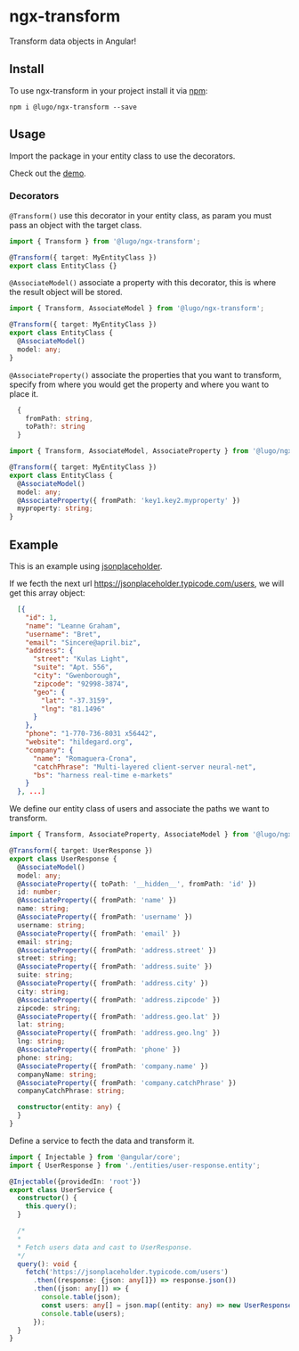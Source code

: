 # ngx-transform

Transform data objects in Angular!

## Install

To use ngx-transform in your project install it via [npm](https://www.npmjs.com/package/@lugo/ngx-transform):

```
npm i @lugo/ngx-transform --save
```

## Usage

Import the package in your entity class to use the decorators.

Check out the [demo]().

### Decorators

`@Transform()` use this decorator in your entity class, as param you must pass an object with the target class.

```typescript
import { Transform } from '@lugo/ngx-transform';

@Transform({ target: MyEntityClass })
export class EntityClass {}
```

`@AssociateModel()` associate a property with this decorator, this is where the result object will be stored.

```typescript
import { Transform, AssociateModel } from '@lugo/ngx-transform';

@Transform({ target: MyEntityClass })
export class EntityClass {
  @AssociateModel()
  model: any;
}
```

`@AssociateProperty()` associate the properties that you want to transform, specify from where you would get the property and where you 
want to place it.

```typescript
  {
    fromPath: string,
    toPath?: string
  }
```

```typescript
import { Transform, AssociateModel, AssociateProperty } from '@lugo/ngx-transform';

@Transform({ target: MyEntityClass })
export class EntityClass {
  @AssociateModel()
  model: any;
  @AssociateProperty({ fromPath: 'key1.key2.myproperty' })
  myproperty: string;
}
```

## Example

This is an example using [jsonplaceholder](https://jsonplaceholder.typicode.com/).

If we fecth the next url https://jsonplaceholder.typicode.com/users, we will get this array object:

```json
  [{
    "id": 1,
    "name": "Leanne Graham",
    "username": "Bret",
    "email": "Sincere@april.biz",
    "address": {
      "street": "Kulas Light",
      "suite": "Apt. 556",
      "city": "Gwenborough",
      "zipcode": "92998-3874",
      "geo": {
        "lat": "-37.3159",
        "lng": "81.1496"
      }
    },
    "phone": "1-770-736-8031 x56442",
    "website": "hildegard.org",
    "company": {
      "name": "Romaguera-Crona",
      "catchPhrase": "Multi-layered client-server neural-net",
      "bs": "harness real-time e-markets"
    }
  }, ...]
```

We define our entity class of users and associate the paths we want to transform.

```typescript
import { Transform, AssociateProperty, AssociateModel } from '@lugo/ngx-transform';

@Transform({ target: UserResponse })
export class UserResponse {
  @AssociateModel()
  model: any;
  @AssociateProperty({ toPath: '__hidden__', fromPath: 'id' })
  id: number;
  @AssociateProperty({ fromPath: 'name' })
  name: string;
  @AssociateProperty({ fromPath: 'username' })
  username: string;
  @AssociateProperty({ fromPath: 'email' })
  email: string;
  @AssociateProperty({ fromPath: 'address.street' })
  street: string;
  @AssociateProperty({ fromPath: 'address.suite' })
  suite: string;
  @AssociateProperty({ fromPath: 'address.city' })
  city: string;
  @AssociateProperty({ fromPath: 'address.zipcode' })
  zipcode: string;
  @AssociateProperty({ fromPath: 'address.geo.lat' })
  lat: string;
  @AssociateProperty({ fromPath: 'address.geo.lng' })
  lng: string;
  @AssociateProperty({ fromPath: 'phone' })
  phone: string;
  @AssociateProperty({ fromPath: 'company.name' })
  companyName: string;
  @AssociateProperty({ fromPath: 'company.catchPhrase' })
  companyCatchPhrase: string;

  constructor(entity: any) {
  }
}
```

Define a service to fecth the data and transform it.
```typescript
import { Injectable } from '@angular/core';
import { UserResponse } from './entities/user-response.entity';

@Injectable({providedIn: 'root'})
export class UserService {
  constructor() {
    this.query();
  }

  /*
  *
  * Fetch users data and cast to UserResponse.
  */
  query(): void {
    fetch('https://jsonplaceholder.typicode.com/users')
      .then((response: {json: any[]}) => response.json())
      .then((json: any[]) => {
        console.table(json);
        const users: any[] = json.map((entity: any) => new UserResponse(entity).model);
        console.table(users);
      });
  }
}
```

